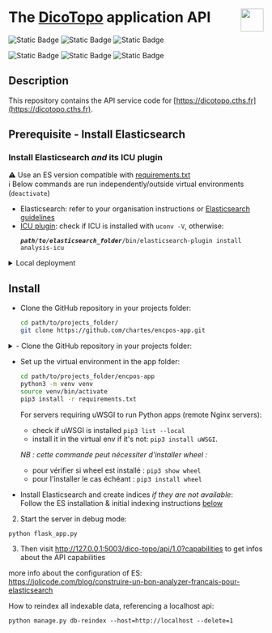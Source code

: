 
<h1>The <a target="_blank" href="https://dicotopo.cths.fr/">DicoTopo</a> application API<image height="45" align="right" src="https://github.com/user-attachments/assets/f65ff1c0-ac0f-410d-8fe8-1bc0d6a3f2fe"/></h1>

![Static Badge](https://img.shields.io/badge/node-22.9-blue?style=for-the-badge&logo=Node.js)
![Static Badge](https://img.shields.io/badge/python-3.10.12-blue?style=for-the-badge&logo=python)
![Static Badge](https://img.shields.io/badge/sqlite-3-blue?style=for-the-badge&logo=sqlite)

![Static Badge](https://img.shields.io/badge/Flask-2.0.2-blue?logo=flask)
![Static Badge](https://img.shields.io/badge/SQLAlchemy-1.3-blue?logo=Sqlalchemy)
![Static Badge](https://img.shields.io/badge/elasticsearch-8.12-blue?logo=elasticsearch)

## Description

This repository contains the API service code for [https://dicotopo.cths.fr](https://dicotopo.cths.fr).

## Prerequisite - Install Elasticsearch

### Install Elasticsearch _and_ its ICU plugin
  
:warning: Use an ES version compatible with [requirements.txt](./requirements.txt)  
:information_source: Below commands are run independently/outside virtual environments (`deactivate`)  
  - Elasticsearch: refer to your organisation instructions or [Elasticsearch guidelines](https://www.elastic.co/guide/en/elasticsearch/reference/current/install-elasticsearch.html#elasticsearch-install-packages)  
  - [ICU plugin](https://www.elastic.co/guide/en/elasticsearch/plugins/current/analysis-icu.html): check if ICU is installed with `uconv -V`, otherwise:  
    <pre><code><b><i>path/to/elasticsearch_folder</i></b>/bin/elasticsearch-plugin install analysis-icu</code></pre>

<details>
  <summary>Local deployment</summary>

  With docker (security disabled):
   <pre><code>
  docker run --name <b><i>es-project_name</i></b> -d -p 9200:9200 -e "discovery.type=single-node" -e "xpack.security.enabled=false" -e "xpack.security.http.ssl.enabled=false" elasticsearch:8.12.1
  docker exec <b><i>es-project_name</i></b> bash -c "bin/elasticsearch-plugin install analysis-icu"
  docker restart <b><i>es-project_name</i></b>
  </code></pre>

</details>

## Install

- Clone the GitHub repository in your projects folder:
  ```bash
  cd path/to/projects_folder/
  git clone https://github.com/chartes/encpos-app.git
  ```

<details>
  <summary>- Clone the GitHub repository in your projects folder:</summary>
  
  ```bash
  cd path/to/projects_folder/
  git clone https://github.com/chartes/encpos-app.git
  ```
</details>

- Set up the virtual environment in the app folder:
  ```bash
  cd path/to/projects_folder/encpos-app
  python3 -m venv venv
  source venv/bin/activate
  pip3 install -r requirements.txt
  ```

  
  For servers requiring uWSGI to run Python apps (remote Nginx servers):
  - check if uWSGI is installed `pip3 list --local`
  - install it in the virtual env if it's not: `pip3 install uWSGI`.

  *NB : cette commande peut nécessiter d'installer wheel :*  
  - pour vérifier si wheel est installé : `pip3 show wheel`  
  - pour l'installer le cas échéant : `pip3 install wheel`


- Install Elasticsearch and create indices _if they are not available_:  
Follow the ES installation & initial indexing instructions [below](#indexing)  

2) Start the server in debug mode:
```
python flask_app.py
```
3) Then visit http://127.0.0.1:5003/dico-topo/api/1.0?capabilities to get infos about the API capabilities


more info about the configuration of ES:  https://jolicode.com/blog/construire-un-bon-analyzer-francais-pour-elasticsearch


How to reindex all indexable data, referencing a localhost api:
```
python manage.py db-reindex --host=http://localhost --delete=1  
```
